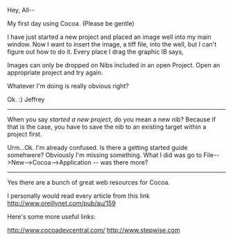 Hey, All--

My first day using Cocoa. (Please be gentle)

I have just started a new project and placed an image well into my main window. Now I want to insert the image, a tiff file, into the well, but I can't figure out how to do it. Every place I drag the graphic IB says, 

Images can only be dropped on Nibs included in an open Project. Open an appropriate project and try again.

Whatever I'm doing is really obvious right?

Ok. :)
Jeffrey

----

When you say *started a new project*, do you mean a new nib? Because if that is the case, you have to save the nib to an existing target within a project first.


Urm...Ok. I'm already confused. Is there a getting started guide somehwere? Obviously I'm missing something. What I did was go to File-->New-->Cocoa-->Application -- was there more?

----

Yes there are a bunch of great web resources for Cocoa.

I personally would read every article from this link http://www.oreillynet.com/pub/au/159

Here's some more useful links:

http://www.cocoadevcentral.com/
http://www.stepwise.com
